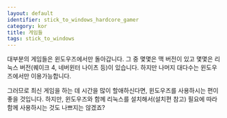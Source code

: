 ```yaml
---
layout: default
identifier: stick_to_windows_hardcore_gamer
category: kor
title: 게임들
tags: stick_to_windows
---
```


대부분의 게임들은 윈도우즈에서만 돌아갑니다. 그 중 몇몇은 맥 버전이 있고 몇몇은 리눅스 버전(퀘이크 4, 네버윈터 나이츠 등)이 있습니다. 하지만 나머지 대다수는 윈도우즈에서만 이용가능합니다.

그러므로 최신 게임을 하는 데 시간을 많이 할애하신다면, 윈도우즈를 사용하시는 편이 좋을 것입니다. 하지만, 윈도우즈와 함께 리눅스를 설치해서(설치편 참고) 필요에 따라 함께 사용하시는 것도 나쁘지는 않겠죠?

